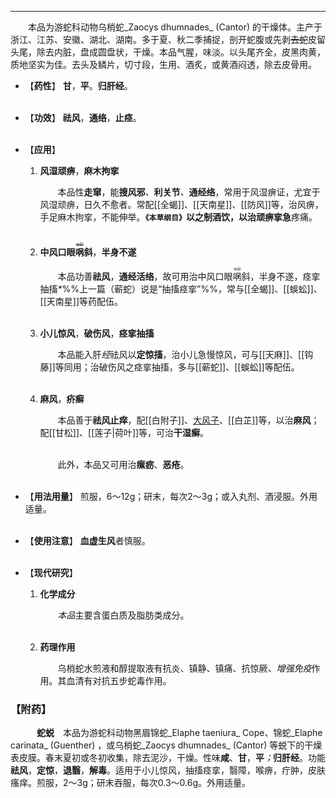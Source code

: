 ---
&emsp;&emsp;本品为游蛇科动物乌梢蛇_Zaocys dhumnades_ (Cantor) 的干燥体。主产于浙江、江苏、安徽、湖北、湖南。多于夏、秋二季捕捉，剖开蛇腹或先剥~~去蛇~~皮留头尾，除去内脏，盘成圆盘状，干燥。本品气腥，味淡。以头尾齐全，皮黑肉黄，质地坚实为佳。去头及鳞片，切寸段，生用、酒炙，或黄酒闷透，除去皮骨用。

- 【**药性**】
	**甘**，**平**。**归肝经**。<br></br>

- 【**功效**】
	**祛风**，**通络**，**止痉**。<br></br>

- 【**应用**】
	1. **风湿顽痹**，**麻木拘挛**
		
		&emsp;&emsp;本品性**走窜**，能**搜风邪**<dfn>、</dfn>**利关节**<dfn>、</dfn>**通经络**，常用于风湿痹证，尤宜于风湿顽痹，日久不愈者。常配[[全蝎]]、[[天南星]]、[[防风]]等，治风痹，手足麻木拘挛，不能伸举。**`《本草纲目》`**以之制酒饮，以治**顽痹挛急**疼痛。<br></br>
	
	2. **中风口眼<ruby>㖞<rp>(</rp><rt>wāi</rt><rp>)</rp></ruby>斜**，**半身不遂**
		
		&emsp;&emsp;本品功善**祛风**，**通经活络**，故可用治中风口眼<ruby>㖞<rp>(</rp><rt>wāi</rt><rp>)</rp></ruby>斜，半身不遂，痉挛抽搐<dfn>\*</dfn>%%上一篇（蕲蛇）说是“抽搐痉挛”%%，常与[[全蝎]]、[[蜈蚣]]、[[天南星]]等药配伍。<br></br>
	
	3. **小儿惊风**，**破伤风**，**痉挛抽搐**
		
		&emsp;&emsp;本品能入肝<dfn>经</dfn>祛风以**定惊搐**，治小儿急慢惊风，可与[[天麻]]、[[钩藤]]等同用；治破伤风之痉挛抽搐，多与[[蕲蛇]]、[[蜈蚣]]等配伍。<br></br>
	
	4. **麻风**，**疥癣**
		
		&emsp;&emsp;本品善于**祛风止痒**，配[[白附子]]、<ins>大风子</ins>、[[白芷]]等，以治**麻风**；配[[甘松]]、[[莲子|荷叶]]等，可治**干湿癣**。<br></br>

		&emsp;&emsp;此外，本品又可用治**瘰疬**、**恶疮**。<br></br>

- 【**用法用量**】
	煎服，6～12g；研末，每次2～3g；或入丸剂、酒浸服。外用适量。<br></br>

- 【**使用注意**】
	**血虚生风**者慎服。<br></br>

- 【**现代研究**】
	1. **化学成分**
		
		&emsp;&emsp;<dfn>本品</dfn>主要含蛋白质及脂肪类成分。<br></br>
	
	2. **药理作用**
		
		&emsp;&emsp;乌梢蛇水煎液和醇提取液有抗炎、镇静、镇痛、抗惊厥<dfn>、增强免疫</dfn>作用。其血清有对抗五步蛇毒作用。

### 【附药】

&emsp;&emsp;&emsp;**蛇蜕**&emsp;本品为游蛇科动物黑眉锦蛇_Elaphe taeniura_ Cope、锦蛇_Elaphe carinata_ (Guenther) ，或乌梢蛇_Zaocys dhumnades_ (Cantor) 等蜕下的干燥表皮膜。春末夏初或冬初收集，除去泥沙，干燥。性味**咸**、**甘**，**平**<dfn>；</dfn>**归肝经**。功能**祛风**，**定惊**，**退翳**，**解毒**。适用于小儿惊风，抽搐痉挛，翳障，喉痹，疔肿，皮肤瘙痒。煎服，2～3g；研末吞服，每次0.3～0.6g。外用适量。